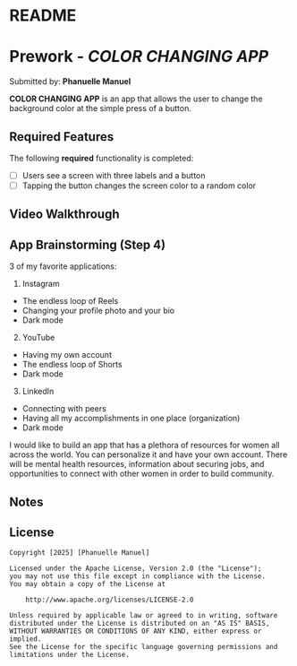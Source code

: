 # README

# Prework - *COLOR CHANGING APP*

Submitted by: **Phanuelle Manuel**

**COLOR CHANGING APP** is an app that allows the user to change the background color at the simple press of a button. 

## Required Features

The following **required** functionality is completed:

- [ ] Users see a screen with three labels and a button
- [ ] Tapping the button changes the screen color to a random color
 
## Video Walkthrough

## App Brainstorming (Step 4)

3 of my favorite applications:
1. Instagram
  - The endless loop of Reels
  - Changing your profile photo and your bio
  - Dark mode
2. YouTube
  - Having my own account
  - The endless loop of Shorts
  - Dark mode
3. LinkedIn
  - Connecting with peers
  - Having all my accomplishments in one place (organization)
  - Dark mode

I would like to build an app that has a plethora of resources for women all across the world. You can personalize it and have your own account. There will be mental health resources, information about securing jobs, and opportunities to connect with other women in order to build community. 

## Notes

## License

    Copyright [2025] [Phanuelle Manuel]

    Licensed under the Apache License, Version 2.0 (the "License");
    you may not use this file except in compliance with the License.
    You may obtain a copy of the License at

        http://www.apache.org/licenses/LICENSE-2.0

    Unless required by applicable law or agreed to in writing, software
    distributed under the License is distributed on an "AS IS" BASIS,
    WITHOUT WARRANTIES OR CONDITIONS OF ANY KIND, either express or implied.
    See the License for the specific language governing permissions and
    limitations under the License.
